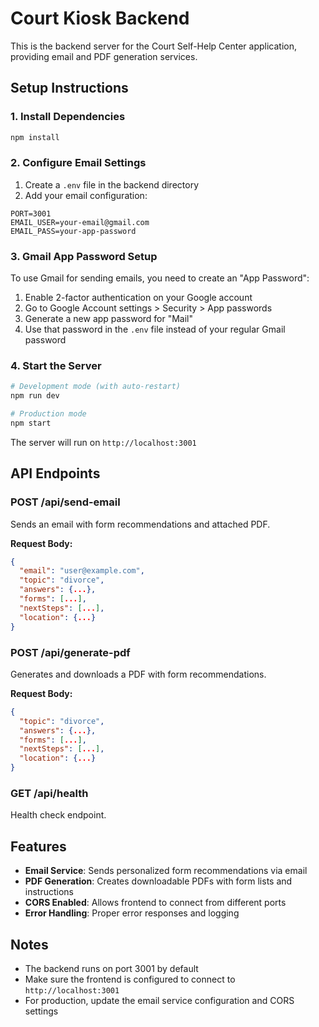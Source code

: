# Court Kiosk Backend

This is the backend server for the Court Self-Help Center application, providing email and PDF generation services.

## Setup Instructions

### 1. Install Dependencies
```bash
npm install
```

### 2. Configure Email Settings
1. Create a `.env` file in the backend directory
2. Add your email configuration:
```
PORT=3001
EMAIL_USER=your-email@gmail.com
EMAIL_PASS=your-app-password
```

### 3. Gmail App Password Setup
To use Gmail for sending emails, you need to create an "App Password":

1. Enable 2-factor authentication on your Google account
2. Go to Google Account settings > Security > App passwords
3. Generate a new app password for "Mail"
4. Use that password in the `.env` file instead of your regular Gmail password

### 4. Start the Server
```bash
# Development mode (with auto-restart)
npm run dev

# Production mode
npm start
```

The server will run on `http://localhost:3001`

## API Endpoints

### POST /api/send-email
Sends an email with form recommendations and attached PDF.

**Request Body:**
```json
{
  "email": "user@example.com",
  "topic": "divorce",
  "answers": {...},
  "forms": [...],
  "nextSteps": [...],
  "location": {...}
}
```

### POST /api/generate-pdf
Generates and downloads a PDF with form recommendations.

**Request Body:**
```json
{
  "topic": "divorce",
  "answers": {...},
  "forms": [...],
  "nextSteps": [...],
  "location": {...}
}
```

### GET /api/health
Health check endpoint.

## Features

- **Email Service**: Sends personalized form recommendations via email
- **PDF Generation**: Creates downloadable PDFs with form lists and instructions
- **CORS Enabled**: Allows frontend to connect from different ports
- **Error Handling**: Proper error responses and logging

## Notes

- The backend runs on port 3001 by default
- Make sure the frontend is configured to connect to `http://localhost:3001`
- For production, update the email service configuration and CORS settings 
